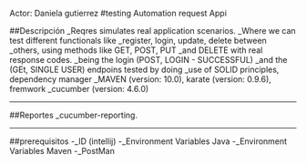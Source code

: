Actor: Daniela gutierrez
#testing Automation request Appi

##Descripción
_Reqres simulates real application scenarios.
_Where we can test different functionals like
_register, login, update, delete between
_others, using methods like GET, POST, PUT
_and DELETE with real response codes.
_being the login (POST, LOGIN - SUCCESSFUL)
_and the (GEt, SINGLE USER) endpoins tested by doing
_use of SOLID principles, dependency manager
_MAVEN (version: 10.0), karate (version: 0.9.6), fremwork
_cucumber (version: 4.6.0)
***
##Reportes
_cucumber-reporting. 
***
##prerequisitos
-_ID (intellij)
-_Environment Variables Java
-_Environment Variables Maven
-_PostMan
